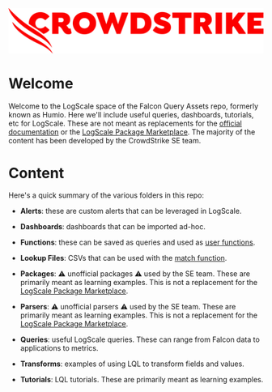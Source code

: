 ![CrowdStrike logo.](/images/CS_Logo_2022_In-Line_All-Red_RGB.png)

# Welcome

Welcome to the LogScale space of the Falcon Query Assets repo, formerly known as Humio. Here we'll include useful queries, dashboards, tutorials, etc for LogScale. These are not meant as replacements for the [official documentation](https://library.humio.com) or the [LogScale Package Marketplace](https://library.humio.com/humio-server/packages-marketplace.html). The majority of the content has been developed by the CrowdStrike SE team. 

# Content

Here's a quick summary of the various folders in this repo:

- **Alerts**: these are custom alerts that can be leveraged in LogScale.

- **Dashboards**: dashboards that can be imported ad-hoc. 

- **Functions**: these can be saved as queries and used as [user functions](https://library.humio.com/humio-server/syntax-function.html#syntax-function-user).

- **Lookup Files**: CSVs that can be used with the [match function](https://library.humio.com/humio-server/functions-match.html).

- **Packages**: :warning: unofficial packages :warning: used by the SE team. These are primarily meant as learning examples. This is not a replacement for the [LogScale Package Marketplace](https://library.humio.com/humio-server/packages-marketplace.html).

- **Parsers**: :warning: unofficial parsers :warning: used by the SE team. These are primarily meant as learning examples. This is not a replacement for the [LogScale Package Marketplace](https://library.humio.com/humio-server/packages-marketplace.html).

- **Queries**: useful LogScale queries. These can range from Falcon data to applications to metrics. 

- **Transforms**: examples of using LQL to transform fields and values. 

- **Tutorials**: LQL tutorials. These are primarily meant as learning examples.
